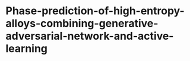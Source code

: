 # Phase-prediction-of-high-entropy-alloys-combining-generative-adversarial-network-and-active-learning
